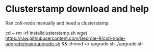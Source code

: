# Clusterstamp download and help
Ran coti-node manually and need a clusterstamp

cd ~
rm -rf installclusterstamp.sh
wget https://raw.githubusercontent.com/Geordie-R/coti-node-upgrade/main/upgrade.sh && chmod +x upgrade.sh
./upgrade.sh
